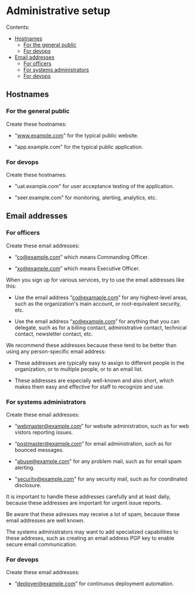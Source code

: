 # Administrative setup

Contents:

* [Hostnames](#hostnames)
  * [For the general public](#for-the-general-public)
  * [For devops](#for-devops)
* [Email addresses](#email-addresses)
  * [For officers](#for-officers)
  * [For systems administrators](#for-systems-administrators)
  * [For devops](#for-devops)


## Hostnames


### For the general public

Create these hostnames:

  * "www.example.com" for the typical public website.
  
  * "app.example.com" for the typical public application.


### For devops

Create these hostnames:

  * "uat.example.com" for user acceptance testing of the application.

  * "seer.example.com" for monitoring, alerting, analytics, etc.


## Email addresses


### For officers

Create these email addresses:

  * “co@example.com” which means Commanding Officer.

  * “xo@example.com” which means Executive Officer.

When you sign up for various services, try to use the email addresses like this:

 * Use the email address “co@examaple.com” for any highest-level areas, such as the organization's main account, or root-equivalent security, etc.

 * Use the email address “xo@example.com” for anything that you can delegate, such as for a billing contact, administrative contact, technical contact, newsletter contact, etc. 

We recommend these addresses because these tend to be better than using any person-specific email address:

  * These addresses are typically easy to assign to different people in the organization, or to multiple people, or to an email list.

  * These addresses are especially well-known and also short, which makes them easy and effective for staff to recognize and use.


### For systems administrators

Create these email addresses:

  * “webmaster@example.com” for website administration, such as for web vistors reporting issues.

  * “postmaster@example.com” for email administration, such as for bounced messages.

  * "abuse@example.com" for any problem mail, such as for email spam alerting.

  * "security@example.com" for any security mail, such as for coordinated disclosure.

It is important to handle these addresses carefully and at least daily, because these addresses are important for urgent issue reports.

Be aware that these adresses may receive a lot of spam, because these email addresses are well known.

The systems administrators may want to add specialized capabilities to these addreses, such as creating an email address PGP key to enable secure email communication.


### For devops

Create these email addresses:

  * “deployer@example.com” for continuous deployment automation.

